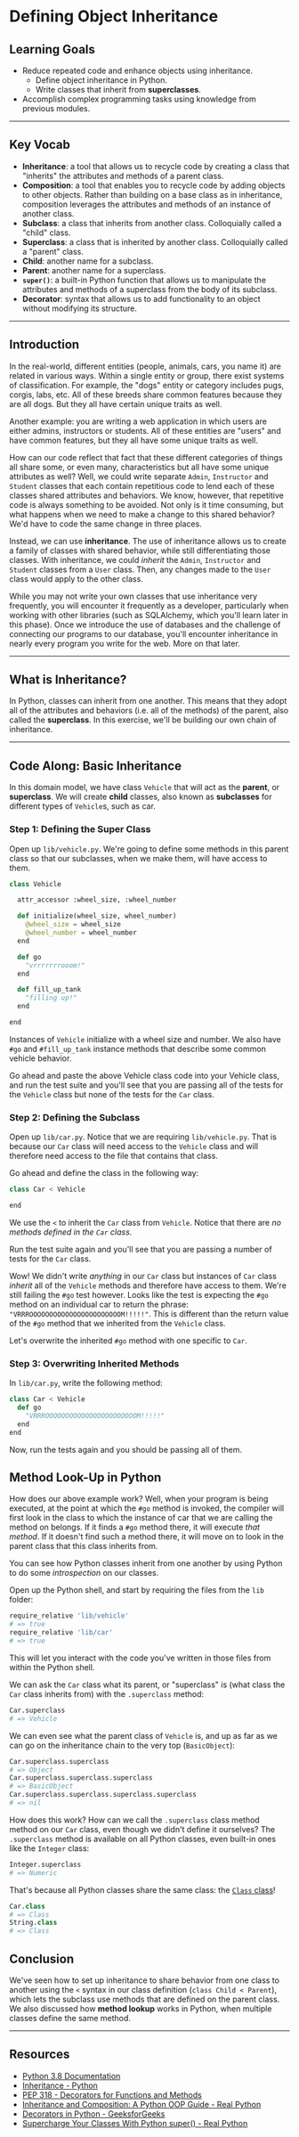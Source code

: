 # Defining Object Inheritance

## Learning Goals

- Reduce repeated code and enhance objects using inheritance.
  - Define object inheritance in Python.
  - Write classes that inherit from **superclasses**.
- Accomplish complex programming tasks using knowledge from previous modules.

***

## Key Vocab

- **Inheritance**: a tool that allows us to recycle code by creating a class
that "inherits" the attributes and methods of a parent class.
- **Composition**: a tool that enables you to recycle code by adding objects to
other objects. Rather than building on a base class as in inheritance,
composition leverages the attributes and methods of an instance of another class.
- **Subclass**: a class that inherits from another class. Colloquially called
a "child" class.
- **Superclass**: a class that is inherited by another class. Colloquially
called a "parent" class.
- **Child**: another name for a subclass.
- **Parent**: another name for a superclass.
- **`super()`**: a built-in Python function that allows us to manipulate the
attributes and methods of a superclass from the body of its subclass.
- **Decorator**: syntax that allows us to add functionality to an object
without modifying its structure.

***

## Introduction

In the real-world, different entities (people, animals, cars, you name it) are
related in various ways. Within a single entity or group, there exist systems
of classification. For example, the "dogs" entity or category includes pugs,
corgis, labs, etc. All of these breeds share common features because they are
all dogs. But they all have certain unique traits as well.

Another example: you are writing a web application in which users are either
admins, instructors or students. All of these entities are "users" and have
common features, but they all have some unique traits as well.

How can our code reflect that fact that these different categories of things
all share some, or even many, characteristics but all have some unique
attributes as well? Well, we could write separate `Admin`, `Instructor` and
`Student` classes that each contain repetitious code to lend each of these
classes shared attributes and behaviors. We know, however, that repetitive code
is always something to be avoided. Not only is it time consuming, but what
happens when we need to make a change to this shared behavior? We'd have to
code the same change in three places.

Instead, we can use **inheritance**. The use of inheritance allows us to create
a family of classes with shared behavior, while still differentiating those
classes. With inheritance, we could _inherit_ the `Admin`, `Instructor` and
`Student` classes from a `User` class. Then, any changes made to the `User`
class would apply to the other class.

While you may not write your own classes that use inheritance very frequently,
you will encounter it frequently as a developer, particularly when working with
other libraries (such as SQLAlchemy, which you'll learn later in this phase).
Once we introduce the use of databases and the challenge of connecting our
programs to our database, you'll encounter inheritance in nearly every program
you write for the web. More on that later.

***

## What is Inheritance?

In Python, classes can inherit from one another. This means that they adopt all
of the attributes and behaviors (i.e. all of the methods) of the parent, also
called the **superclass**. In this exercise, we'll be building our own chain of
inheritance.

***

## Code Along: Basic Inheritance

In this domain model, we have class `Vehicle` that will act as the **parent**,
or **superclass**. We will create **child** classes, also known as
**subclasses** for different types of `Vehicle`s, such as car.

### Step 1: Defining the Super Class

Open up `lib/vehicle.py`. We're going to define some methods in this parent
class so that our subclasses, when we make them, will have access to them.

```Python
class Vehicle

  attr_accessor :wheel_size, :wheel_number

  def initialize(wheel_size, wheel_number)
    @wheel_size = wheel_size
    @wheel_number = wheel_number
  end

  def go
    "vrrrrrrrooom!"
  end

  def fill_up_tank
    "filling up!"
  end

end
```

Instances of `Vehicle` initialize with a wheel size and number. We also have
`#go` and `#fill_up_tank` instance methods that describe some common vehicle
behavior.

Go ahead and paste the above Vehicle class code into your Vehicle class, and run
the test suite and you'll see that you are passing all of the tests for the
`Vehicle` class but none of the tests for the `Car` class.

### Step 2: Defining the Subclass

Open up `lib/car.py`. Notice that we are requiring `lib/vehicle.py`. That is
because our `Car` class will need access to the `Vehicle` class and will
therefore need access to the file that contains that class.

Go ahead and define the class in the following way:

```Python
class Car < Vehicle

end
```

We use the `<` to inherit the `Car` class from `Vehicle`. Notice that there are
_no methods defined in the `Car` class_.

Run the test suite again and you'll see that you are passing a number of tests for the `Car` class.

Wow! We didn't write _anything_ in our `Car` class but instances of `Car` class
_inherit_ all of the `Vehicle` methods and therefore have access to them. We're
still failing the `#go` test however. Looks like the test is expecting the `#go`
method on an individual car to return the phrase:
`"VRRROOOOOOOOOOOOOOOOOOOOOOOM!!!!!"`. This is different than the return value
of the `#go` method that we inherited from the `Vehicle` class.

Let's overwrite the inherited `#go` method with one specific to `Car`.

### Step 3: Overwriting Inherited Methods

In `lib/car.py`, write the following method:

```py
class Car < Vehicle
  def go
    "VRRROOOOOOOOOOOOOOOOOOOOOOOM!!!!!"
  end
end
```

Now, run the tests again and you should be passing all of them.

## Method Look-Up in Python

How does our above example work? Well, when your program is being executed, at
the point at which the `#go` method is invoked, the compiler will first look in
the class to which the instance of car that we are calling the method on
belongs. If it finds a `#go` method there, it will execute _that method_. If it
doesn't find such a method there, it will move on to look in the parent class
that this class inherits from.

You can see how Python classes inherit from one another by using Python to do some
_introspection_ on our classes.

Open up the Python shell, and start by requiring the files from the `lib` folder:

```py
require_relative 'lib/vehicle'
# => true
require_relative 'lib/car'
# => true
```

This will let you interact with the code you've written in those files from
within the Python shell.

We can ask the `Car` class what its parent, or "superclass" is (what class the
`Car` class inherits from) with the `.superclass` method:

```py
Car.superclass
# => Vehicle
```

We can even see what the parent class of `Vehicle` is, and up as far as we can
go on the inheritance chain to the very top (`BasicObject`):

```py
Car.superclass.superclass
# => Object
Car.superclass.superclass.superclass
# => BasicObject
Car.superclass.superclass.superclass.superclass
# => nil
```

How does this work? How can we call the `.superclass` class method method on our
`Car` class, even though we didn't define it ourselves? The `.superclass` method
is available on all Python classes, even built-in ones like the `Integer` class:

```py
Integer.superclass
# => Numeric
```

That's because all Python classes share the same class: the
[`Class` class](https://Python-doc.org/core-2.7.3/Class.html)!

```py
Car.class
# => Class
String.class
# => Class
```

## Conclusion

We've seen how to set up inheritance to share behavior from one class to another
using the `<` syntax in our class definition (`class Child < Parent`), which
lets the subclass use methods that are defined on the parent class. We also
discussed how **method lookup** works in Python, when multiple classes define the
same method.


***

## Resources

- [Python 3.8 Documentation](https://docs.python.org/3.8/)
- [Inheritance - Python](https://docs.python.org/3/tutorial/classes.html#inheritance)
- [PEP 318 - Decorators for Functions and Methods](https://peps.python.org/pep-0318/)
- [Inheritance and Composition: A Python OOP Guide - Real Python](https://realpython.com/inheritance-composition-python/)
- [Decorators in Python - GeeksforGeeks](https://www.geeksforgeeks.org/decorators-in-python/)
- [Supercharge Your Classes With Python super() - Real Python](https://realpython.com/python-super/)
